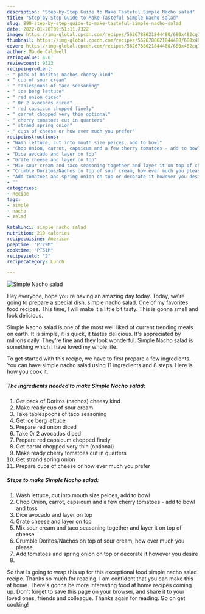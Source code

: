 ```yaml
---
description: "Step-by-Step Guide to Make Tasteful Simple Nacho salad"
title: "Step-by-Step Guide to Make Tasteful Simple Nacho salad"
slug: 890-step-by-step-guide-to-make-tasteful-simple-nacho-salad
date: 2022-01-20T09:51:11.732Z
image: https://img-global.cpcdn.com/recipes/5626788621844480/680x482cq70/simple-nacho-salad-recipe-main-photo.jpg
thumbnail: https://img-global.cpcdn.com/recipes/5626788621844480/680x482cq70/simple-nacho-salad-recipe-main-photo.jpg
cover: https://img-global.cpcdn.com/recipes/5626788621844480/680x482cq70/simple-nacho-salad-recipe-main-photo.jpg
author: Maude Caldwell
ratingvalue: 4.6
reviewcount: 9323
recipeingredient:
- " pack of Doritos nachos cheesy kind"
- " cup of sour cream"
- " tablespoons of taco seasoning"
- " ice berg lettuce"
- " red onion diced"
- " 0r 2 avocados diced"
- " red capsicum chopped finely"
- " carrot chopped very thin optional"
- " cherry tomatoes cut in quarters"
- " strand spring onion"
- " cups of cheese or how ever much you prefer"
recipeinstructions:
- "Wash lettuce, cut into mouth size peices, add to bowl"
- "Chop Onion, carrot, capsicum and a few cherry tomatoes - add to bowl and toss"
- "Dice avocado and layer on top"
- "Grate cheese and layer on top"
- "Mix sour cream and taco seasoning together and layer it on top of cheese"
- "Crumble Doritos/Nachos on top of sour cream, how ever much you please."
- "Add tomatoes and spring onion on top or decorate it however you desire"
- ""
categories:
- Recipe
tags:
- simple
- nacho
- salad

katakunci: simple nacho salad 
nutrition: 219 calories
recipecuisine: American
preptime: "PT29M"
cooktime: "PT51M"
recipeyield: "2"
recipecategory: Lunch

---
```



![Simple Nacho salad](https://img-global.cpcdn.com/recipes/5626788621844480/680x482cq70/simple-nacho-salad-recipe-main-photo.jpg)

Hey everyone, hope you're having an amazing day today. Today, we're going to prepare a special dish, simple nacho salad. One of my favorites food recipes. This time, I will make it a little bit tasty. This is gonna smell and look delicious.

Simple Nacho salad is one of the most well liked of current trending meals on earth. It is simple, it is quick, it tastes delicious. It's appreciated by millions daily. They're fine and they look wonderful. Simple Nacho salad is something which I have loved my whole life.




To get started with this recipe, we have to first prepare a few ingredients. You can have simple nacho salad using 11 ingredients and 8 steps. Here is how you cook it.

<!--inarticleads1-->

##### The ingredients needed to make Simple Nacho salad:

1. Get  pack of Doritos (nachos) cheesy kind
1. Make ready  cup of sour cream
1. Take  tablespoons of taco seasoning
1. Get  ice berg lettuce
1. Prepare  red onion diced
1. Take  0r 2 avocados diced
1. Prepare  red capsicum chopped finely
1. Get  carrot chopped very thin (optional)
1. Make ready  cherry tomatoes cut in quarters
1. Get  strand spring onion
1. Prepare  cups of cheese or how ever much you prefer




<!--inarticleads2-->

##### Steps to make Simple Nacho salad:

1. Wash lettuce, cut into mouth size peices, add to bowl
1. Chop Onion, carrot, capsicum and a few cherry tomatoes - add to bowl and toss
1. Dice avocado and layer on top
1. Grate cheese and layer on top
1. Mix sour cream and taco seasoning together and layer it on top of cheese
1. Crumble Doritos/Nachos on top of sour cream, how ever much you please.
1. Add tomatoes and spring onion on top or decorate it however you desire
1. 




So that is going to wrap this up for this exceptional food simple nacho salad recipe. Thanks so much for reading. I am confident that you can make this at home. There's gonna be more interesting food at home recipes coming up. Don't forget to save this page on your browser, and share it to your loved ones, friends and colleague. Thanks again for reading. Go on get cooking!
